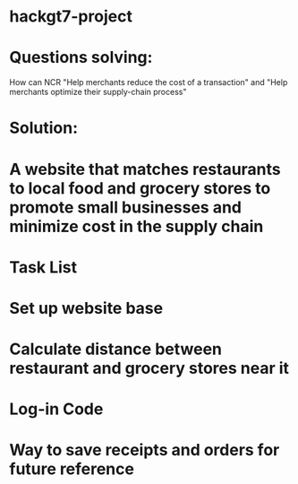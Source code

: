 # hackgt7-project
# Questions solving:
 How can NCR "Help merchants reduce the cost of a transaction" and 
 "Help merchants optimize their supply-chain process"
# Solution:
# A website that matches restaurants to local food and grocery stores to promote small businesses and minimize cost in the supply chain
# Task List
# Set up website base
# Calculate distance between restaurant and grocery stores near it
# Log-in Code
# Way to save receipts and orders for future reference

